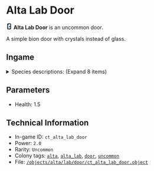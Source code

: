 # Alta Lab Door

<img src="https://raw.githubusercontent.com/Ceterai/Enternia/main/objects/alta/lab/door/icon.png" alt="Alta Lab Door icon" loading="lazy" height=16px width="auto" /> **Alta Lab Door** is an uncommon door.

A simple bion door with crystals instead of glass.

## Ingame

<details><summary>Species descriptions: (Expand 8 items)</summary>

- Alta: A basic see-through door to cancel out all the noises on the other side!
- Apex: This door is rather secure.
- Avian: Very sturdy for a basic door.
- Floran: Floran hide behind door. Jump out. Ssstab!
- Glitch: Approving. A useful door.
- Human: A sturdy titanium door.
- Hylotl: A robust titanium door.
- Novakid: Now this is a sturdy lookin' door!

</details>

## Parameters

- Health: 1.5

## Technical Information

- In-game ID: `ct_alta_lab_door`
- Power: `2.0`
- Rarity: `Uncommon`
- Colony tags: [`alta`](https://ceterai.github.io/MyEnternia/Wiki/Tags/Alta), [`alta_lab`](https://ceterai.github.io/MyEnternia/Wiki/Tags/AltaLab), [`door`](https://ceterai.github.io/MyEnternia/Wiki/Tags/Door), [`uncommon`](https://ceterai.github.io/MyEnternia/Wiki/Tags/Uncommon)
- File: [`/objects/alta/lab/door/ct_alta_lab_door.object`](https://github.com/Ceterai/Enternia/blob/main/objects/alta/lab/door/ct_alta_lab_door.object)
